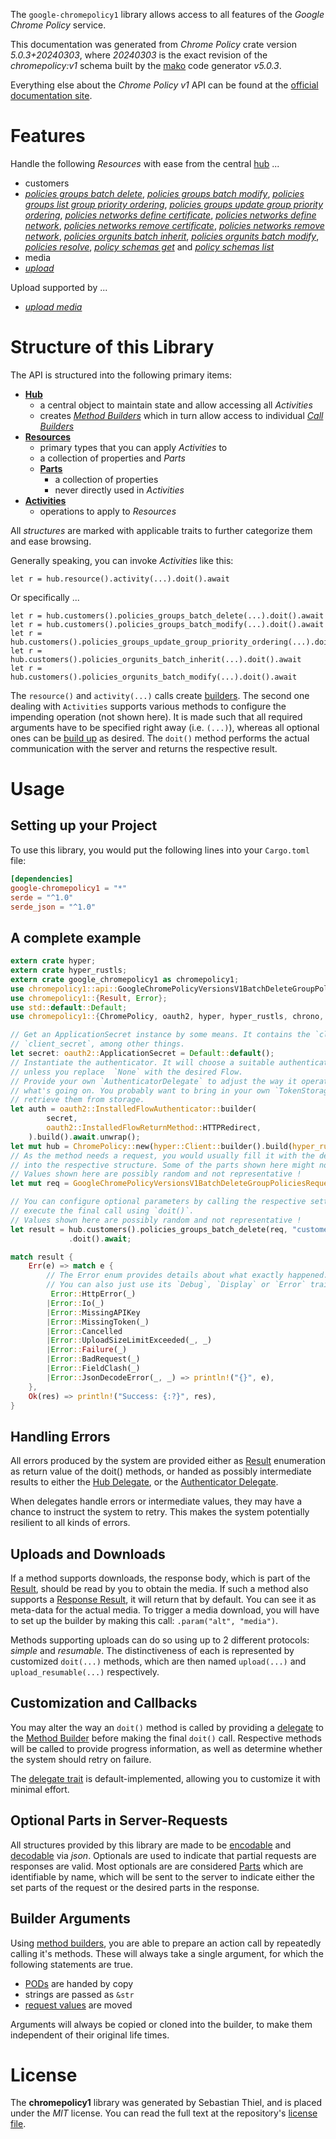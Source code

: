 <!---
DO NOT EDIT !
This file was generated automatically from 'src/generator/templates/api/README.md.mako'
DO NOT EDIT !
-->
The `google-chromepolicy1` library allows access to all features of the *Google Chrome Policy* service.

This documentation was generated from *Chrome Policy* crate version *5.0.3+20240303*, where *20240303* is the exact revision of the *chromepolicy:v1* schema built by the [mako](http://www.makotemplates.org/) code generator *v5.0.3*.

Everything else about the *Chrome Policy* *v1* API can be found at the
[official documentation site](http://developers.google.com/chrome/policy).
# Features

Handle the following *Resources* with ease from the central [hub](https://docs.rs/google-chromepolicy1/5.0.3+20240303/google_chromepolicy1/ChromePolicy) ... 

* customers
 * [*policies groups batch delete*](https://docs.rs/google-chromepolicy1/5.0.3+20240303/google_chromepolicy1/api::CustomerPolicyGroupBatchDeleteCall), [*policies groups batch modify*](https://docs.rs/google-chromepolicy1/5.0.3+20240303/google_chromepolicy1/api::CustomerPolicyGroupBatchModifyCall), [*policies groups list group priority ordering*](https://docs.rs/google-chromepolicy1/5.0.3+20240303/google_chromepolicy1/api::CustomerPolicyGroupListGroupPriorityOrderingCall), [*policies groups update group priority ordering*](https://docs.rs/google-chromepolicy1/5.0.3+20240303/google_chromepolicy1/api::CustomerPolicyGroupUpdateGroupPriorityOrderingCall), [*policies networks define certificate*](https://docs.rs/google-chromepolicy1/5.0.3+20240303/google_chromepolicy1/api::CustomerPolicyNetworkDefineCertificateCall), [*policies networks define network*](https://docs.rs/google-chromepolicy1/5.0.3+20240303/google_chromepolicy1/api::CustomerPolicyNetworkDefineNetworkCall), [*policies networks remove certificate*](https://docs.rs/google-chromepolicy1/5.0.3+20240303/google_chromepolicy1/api::CustomerPolicyNetworkRemoveCertificateCall), [*policies networks remove network*](https://docs.rs/google-chromepolicy1/5.0.3+20240303/google_chromepolicy1/api::CustomerPolicyNetworkRemoveNetworkCall), [*policies orgunits batch inherit*](https://docs.rs/google-chromepolicy1/5.0.3+20240303/google_chromepolicy1/api::CustomerPolicyOrgunitBatchInheritCall), [*policies orgunits batch modify*](https://docs.rs/google-chromepolicy1/5.0.3+20240303/google_chromepolicy1/api::CustomerPolicyOrgunitBatchModifyCall), [*policies resolve*](https://docs.rs/google-chromepolicy1/5.0.3+20240303/google_chromepolicy1/api::CustomerPolicyResolveCall), [*policy schemas get*](https://docs.rs/google-chromepolicy1/5.0.3+20240303/google_chromepolicy1/api::CustomerPolicySchemaGetCall) and [*policy schemas list*](https://docs.rs/google-chromepolicy1/5.0.3+20240303/google_chromepolicy1/api::CustomerPolicySchemaListCall)
* media
 * [*upload*](https://docs.rs/google-chromepolicy1/5.0.3+20240303/google_chromepolicy1/api::MediaUploadCall)


Upload supported by ...

* [*upload media*](https://docs.rs/google-chromepolicy1/5.0.3+20240303/google_chromepolicy1/api::MediaUploadCall)



# Structure of this Library

The API is structured into the following primary items:

* **[Hub](https://docs.rs/google-chromepolicy1/5.0.3+20240303/google_chromepolicy1/ChromePolicy)**
    * a central object to maintain state and allow accessing all *Activities*
    * creates [*Method Builders*](https://docs.rs/google-chromepolicy1/5.0.3+20240303/google_chromepolicy1/client::MethodsBuilder) which in turn
      allow access to individual [*Call Builders*](https://docs.rs/google-chromepolicy1/5.0.3+20240303/google_chromepolicy1/client::CallBuilder)
* **[Resources](https://docs.rs/google-chromepolicy1/5.0.3+20240303/google_chromepolicy1/client::Resource)**
    * primary types that you can apply *Activities* to
    * a collection of properties and *Parts*
    * **[Parts](https://docs.rs/google-chromepolicy1/5.0.3+20240303/google_chromepolicy1/client::Part)**
        * a collection of properties
        * never directly used in *Activities*
* **[Activities](https://docs.rs/google-chromepolicy1/5.0.3+20240303/google_chromepolicy1/client::CallBuilder)**
    * operations to apply to *Resources*

All *structures* are marked with applicable traits to further categorize them and ease browsing.

Generally speaking, you can invoke *Activities* like this:

```Rust,ignore
let r = hub.resource().activity(...).doit().await
```

Or specifically ...

```ignore
let r = hub.customers().policies_groups_batch_delete(...).doit().await
let r = hub.customers().policies_groups_batch_modify(...).doit().await
let r = hub.customers().policies_groups_update_group_priority_ordering(...).doit().await
let r = hub.customers().policies_orgunits_batch_inherit(...).doit().await
let r = hub.customers().policies_orgunits_batch_modify(...).doit().await
```

The `resource()` and `activity(...)` calls create [builders][builder-pattern]. The second one dealing with `Activities` 
supports various methods to configure the impending operation (not shown here). It is made such that all required arguments have to be 
specified right away (i.e. `(...)`), whereas all optional ones can be [build up][builder-pattern] as desired.
The `doit()` method performs the actual communication with the server and returns the respective result.

# Usage

## Setting up your Project

To use this library, you would put the following lines into your `Cargo.toml` file:

```toml
[dependencies]
google-chromepolicy1 = "*"
serde = "^1.0"
serde_json = "^1.0"
```

## A complete example

```Rust
extern crate hyper;
extern crate hyper_rustls;
extern crate google_chromepolicy1 as chromepolicy1;
use chromepolicy1::api::GoogleChromePolicyVersionsV1BatchDeleteGroupPoliciesRequest;
use chromepolicy1::{Result, Error};
use std::default::Default;
use chromepolicy1::{ChromePolicy, oauth2, hyper, hyper_rustls, chrono, FieldMask};

// Get an ApplicationSecret instance by some means. It contains the `client_id` and 
// `client_secret`, among other things.
let secret: oauth2::ApplicationSecret = Default::default();
// Instantiate the authenticator. It will choose a suitable authentication flow for you, 
// unless you replace  `None` with the desired Flow.
// Provide your own `AuthenticatorDelegate` to adjust the way it operates and get feedback about 
// what's going on. You probably want to bring in your own `TokenStorage` to persist tokens and
// retrieve them from storage.
let auth = oauth2::InstalledFlowAuthenticator::builder(
        secret,
        oauth2::InstalledFlowReturnMethod::HTTPRedirect,
    ).build().await.unwrap();
let mut hub = ChromePolicy::new(hyper::Client::builder().build(hyper_rustls::HttpsConnectorBuilder::new().with_native_roots().https_or_http().enable_http1().build()), auth);
// As the method needs a request, you would usually fill it with the desired information
// into the respective structure. Some of the parts shown here might not be applicable !
// Values shown here are possibly random and not representative !
let mut req = GoogleChromePolicyVersionsV1BatchDeleteGroupPoliciesRequest::default();

// You can configure optional parameters by calling the respective setters at will, and
// execute the final call using `doit()`.
// Values shown here are possibly random and not representative !
let result = hub.customers().policies_groups_batch_delete(req, "customer")
             .doit().await;

match result {
    Err(e) => match e {
        // The Error enum provides details about what exactly happened.
        // You can also just use its `Debug`, `Display` or `Error` traits
         Error::HttpError(_)
        |Error::Io(_)
        |Error::MissingAPIKey
        |Error::MissingToken(_)
        |Error::Cancelled
        |Error::UploadSizeLimitExceeded(_, _)
        |Error::Failure(_)
        |Error::BadRequest(_)
        |Error::FieldClash(_)
        |Error::JsonDecodeError(_, _) => println!("{}", e),
    },
    Ok(res) => println!("Success: {:?}", res),
}

```
## Handling Errors

All errors produced by the system are provided either as [Result](https://docs.rs/google-chromepolicy1/5.0.3+20240303/google_chromepolicy1/client::Result) enumeration as return value of
the doit() methods, or handed as possibly intermediate results to either the 
[Hub Delegate](https://docs.rs/google-chromepolicy1/5.0.3+20240303/google_chromepolicy1/client::Delegate), or the [Authenticator Delegate](https://docs.rs/yup-oauth2/*/yup_oauth2/trait.AuthenticatorDelegate.html).

When delegates handle errors or intermediate values, they may have a chance to instruct the system to retry. This 
makes the system potentially resilient to all kinds of errors.

## Uploads and Downloads
If a method supports downloads, the response body, which is part of the [Result](https://docs.rs/google-chromepolicy1/5.0.3+20240303/google_chromepolicy1/client::Result), should be
read by you to obtain the media.
If such a method also supports a [Response Result](https://docs.rs/google-chromepolicy1/5.0.3+20240303/google_chromepolicy1/client::ResponseResult), it will return that by default.
You can see it as meta-data for the actual media. To trigger a media download, you will have to set up the builder by making
this call: `.param("alt", "media")`.

Methods supporting uploads can do so using up to 2 different protocols: 
*simple* and *resumable*. The distinctiveness of each is represented by customized 
`doit(...)` methods, which are then named `upload(...)` and `upload_resumable(...)` respectively.

## Customization and Callbacks

You may alter the way an `doit()` method is called by providing a [delegate](https://docs.rs/google-chromepolicy1/5.0.3+20240303/google_chromepolicy1/client::Delegate) to the 
[Method Builder](https://docs.rs/google-chromepolicy1/5.0.3+20240303/google_chromepolicy1/client::CallBuilder) before making the final `doit()` call. 
Respective methods will be called to provide progress information, as well as determine whether the system should 
retry on failure.

The [delegate trait](https://docs.rs/google-chromepolicy1/5.0.3+20240303/google_chromepolicy1/client::Delegate) is default-implemented, allowing you to customize it with minimal effort.

## Optional Parts in Server-Requests

All structures provided by this library are made to be [encodable](https://docs.rs/google-chromepolicy1/5.0.3+20240303/google_chromepolicy1/client::RequestValue) and 
[decodable](https://docs.rs/google-chromepolicy1/5.0.3+20240303/google_chromepolicy1/client::ResponseResult) via *json*. Optionals are used to indicate that partial requests are responses 
are valid.
Most optionals are are considered [Parts](https://docs.rs/google-chromepolicy1/5.0.3+20240303/google_chromepolicy1/client::Part) which are identifiable by name, which will be sent to 
the server to indicate either the set parts of the request or the desired parts in the response.

## Builder Arguments

Using [method builders](https://docs.rs/google-chromepolicy1/5.0.3+20240303/google_chromepolicy1/client::CallBuilder), you are able to prepare an action call by repeatedly calling it's methods.
These will always take a single argument, for which the following statements are true.

* [PODs][wiki-pod] are handed by copy
* strings are passed as `&str`
* [request values](https://docs.rs/google-chromepolicy1/5.0.3+20240303/google_chromepolicy1/client::RequestValue) are moved

Arguments will always be copied or cloned into the builder, to make them independent of their original life times.

[wiki-pod]: http://en.wikipedia.org/wiki/Plain_old_data_structure
[builder-pattern]: http://en.wikipedia.org/wiki/Builder_pattern
[google-go-api]: https://github.com/google/google-api-go-client

# License
The **chromepolicy1** library was generated by Sebastian Thiel, and is placed 
under the *MIT* license.
You can read the full text at the repository's [license file][repo-license].

[repo-license]: https://github.com/Byron/google-apis-rsblob/main/LICENSE.md

